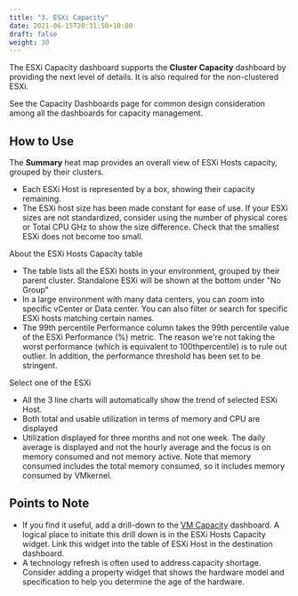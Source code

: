 ```yaml
---
title: "3. ESXi Capacity"
date: 2021-06-15T20:31:50+10:00
draft: false
weight: 30
---
```


The ESXi Capacity dashboard supports the **Cluster Capacity** dashboard by providing the next level of details. It is also required for the non-clustered ESXi.

See the Capacity Dashboards page for common design consideration among all the dashboards for capacity management.

## How to Use

The **Summary** heat map provides an overall view of ESXi Hosts capacity, grouped by their clusters.

- Each ESXi Host is represented by a box, showing their capacity remaining.
- The ESXi host size has been made constant for ease of use. If your ESXi sizes are not standardized, consider using the number of physical cores or Total CPU GHz to show the size difference. Check that the smallest ESXi does not become too small.

About the ESXi Hosts Capacity table

- The table lists all the ESXi hosts in your environment, grouped by their parent cluster. Standalone ESXi will be shown at the bottom under "No Group"
- In a large environment with many data centers, you can zoom into specific vCenter or Data center. You can also filter or search for specific ESXi hosts matching certain names.
- The 99th percentile Performance column takes the 99th percentile value of the ESXi Performance (%) metric. The reason we're not taking the worst performance (which is equivalent to 100thpercentile) is to rule out outlier. In addition, the performance threshold has been set to be stringent.

Select one of the ESXi

- All the 3 line charts will automatically show the trend of selected ESXi Host.
- Both total and usable utilization in terms of memory and CPU are displayed
- Utilization displayed for three months and not one week. The daily average is displayed and not the hourly average and the focus is on memory consumed and not memory active. Note that memory consumed includes the total memory consumed, so it includes memory consumed by VMkernel.

## Points to Note

- If you find it useful, add a drill-down to the [VM Capacity](/dashboards/chapter-3-capacity-dashboards/3.3.6-vm-capacity/) dashboard. A logical place to initiate this drill down is in the ESXi Hosts Capacity widget. Link this widget into the table of ESXi Host in the destination dashboard.
- A technology refresh is often used to address capacity shortage. Consider adding a property widget that shows the hardware model and specification to help you determine the age of the hardware.